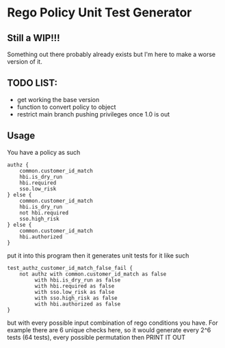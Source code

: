 # Rego Policy Unit Test Generator

## Still a WIP!!!

Something out there probably already exists but I'm here to make a worse version of it.

## TODO LIST:
- get working the base version
- function to convert policy to object
- restrict main branch pushing privileges once 1.0 is out

## Usage
You have a policy as such
```
authz {
	common.customer_id_match
	hbi.is_dry_run
	hbi.required
	sso.low_risk
} else {
	common.customer_id_match
	hbi.is_dry_run
	not hbi.required
	sso.high_risk
} else {
	common.customer_id_match
	hbi.authorized
}
```

put it into this program
then it generates unit tests for it like such

```
test_authz_customer_id_match_false_fail {
	not authz with common.customer_id_match as false
		 with hbi.is_dry_run as false
		 with hbi.required as false
		 with sso.low_risk as false
		 with sso.high_risk as false
		 with hbi.authorized as false
}
```

but with every possible input combination of rego conditions you have. For example
there are 6 unique checks here, so it would generate every 2^6 tests (64 tests), every possible permutation
then PRINT IT OUT